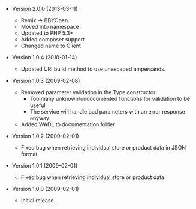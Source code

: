   * Version 2.0.0 (2013-03-11)
    * Remix -> BBYOpen
    * Moved into namespace
    * Updated to PHP 5.3+
    * Added composer support
    * Changed name to Client


  * Version 1.0.4 (2010-01-14)
    * Updated URI build method to use unescaped ampersands.


  * Version 1.0.3 (2009-02-08)
    * Removed parameter validation in the Type constructor
        * Too many unknown/undocumented functions for validation to be useful
        * The service will handle bad parameters with an error response anyway
    * Added WADL to documentation folder


  * Version 1.0.2 (2009-02-01)
    * Fixed bug when retrieving individual store or product data in JSON format


  * Version 1.0.1 (2009-02-01)
    * Fixed bug when retrieving individual store or product data


  * Version 1.0.0 (2009-02-01)
    * Initial release